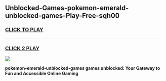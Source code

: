 
## Unblocked-Games-pokemon-emerald-unblocked-games-Play-Free-sqh00
<h3>
<a href="https://premium76.site?title=pokemon-emerald-unblocked-games&ref=10A">CLICK TO PLAY</a></h3>
<hr>

<h3>
<a href="https://premium76.site?title=pokemon-emerald-unblocked-games&ref=10A">CLICK 2 PLAY</a>
  
</h3>

<a href="https://premium76.site?title=pokemon-emerald-unblocked-games&ref=10A"><img src="https://clearcache.store/games.png"></a>


**pokemon-emerald-unblocked-games games unblocked: Your Gateway to Fun and Accessible Online Gaming**
